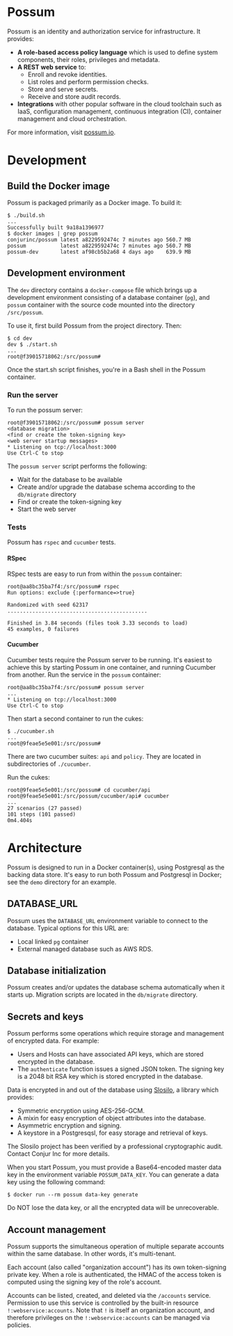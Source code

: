 # Possum

Possum is an identity and authorization service for infrastructure. It provides:

* **A role-based access policy language** which is used to define system components, their roles, privileges and metadata.
* **A REST web service** to:
  * Enroll and revoke identities.
  * List roles and perform permission checks.
  * Store and serve secrets.
  * Receive and store audit records.
* **Integrations** with other popular software in the cloud toolchain such as IaaS, configuration management, continuous integration (CI), container management and cloud orchestration.

For more information, visit [possum.io](https://possum.io).

# Development

## Build the Docker image

Possum is packaged primarily as a Docker image. To build it:

```sh-session
$ ./build.sh
...
Successfully built 9a18a1396977
$ docker images | grep possum
conjurinc/possum latest a8229592474c 7 minutes ago 560.7 MB
possum           latest a8229592474c 7 minutes ago 560.7 MB
possum-dev       latest af98cb5b2a68 4 days ago    639.9 MB
```

## Development environment

The `dev` directory contains a `docker-compose` file which brings up a development environment consisting of a database container (`pg`), and `possum` container with the source code mounted into the directory `/src/possum`.

To use it, first build Possum from the project directory. Then:

```sh-session
$ cd dev
dev $ ./start.sh
...
root@f39015718062:/src/possum#
```

Once the start.sh script finishes, you're in a Bash shell in the Possum container.

### Run the server

To run the possum server:

```sh-session
root@f39015718062:/src/possum# possum server
<database migration>
<find or create the token-signing key>
<web server startup messages>
* Listening on tcp://localhost:3000
Use Ctrl-C to stop
```

The `possum server` script performs the following:

* Wait for the database to be available
* Create and/or upgrade the database schema according to the `db/migrate` directory
* Find or create the token-signing key
* Start the web server

### Tests

Possum has `rspec` and `cucumber` tests. 

#### RSpec

RSpec tests are easy to run from within the `possum` container:

```sh-session
root@aa8bc35ba7f4:/src/possum# rspec
Run options: exclude {:performance=>true}

Randomized with seed 62317
.............................................

Finished in 3.84 seconds (files took 3.33 seconds to load)
45 examples, 0 failures
```

#### Cucumber

Cucumber tests require the Possum server to be running. It's easiest to achieve this by starting Possum in one container, and running Cucumber from another. Run the service in the `possum` container:

```sh-session
root@aa8bc35ba7f4:/src/possum# possum server
...
* Listening on tcp://localhost:3000
Use Ctrl-C to stop
```

Then start a second container to run the cukes:

```sh-session
$ ./cucumber.sh
...
root@9feae5e5e001:/src/possum# 
```

There are two cucumber suites: `api` and `policy`. They are located in subdirectories of `./cucumber`.

Run the cukes:

```sh-session
root@9feae5e5e001:/src/possum# cd cucumber/api
root@9feae5e5e001:/src/possum/cucumber/api# cucumber
...
27 scenarios (27 passed)
101 steps (101 passed)
0m4.404s
```

# Architecture

Possum is designed to run in a Docker container(s), using Postgresql as the backing data store. It's easy to run both Possum and Postgresql in Docker; see the `demo` directory for an example.

## DATABASE_URL

Possum uses the `DATABASE_URL` environment variable to connect to the database. Typical options for this URL are:

* Local linked `pg` container
* External managed database such as AWS RDS.

## Database initialization

Possum creates and/or updates the database schema automatically when it starts up. Migration scripts are located in the `db/migrate` directory.

## Secrets and keys

Possum performs some operations which require storage and management of encrypted data. For example: 

* Users and Hosts can have associated API keys, which are stored encrypted in the database.
* The `authenticate` function issues a signed JSON token. The signing key is a 2048 bit RSA key which is stored encrypted in the database.

Data is encrypted in and out of the database using [Slosilo](https://github.com/conjurinc/slosilo), a library which provides:

* Symmetric encryption using AES-256-GCM.
* A mixin for easy encryption of object attributes into the database.
* Asymmetric encryption and signing.
* A keystore in a Postgresqsl, for easy storage and retrieval of keys.

The Slosilo project has been verified by a professional cryptographic audit. Contact Conjur Inc for more details.

When you start Possum, you must provide a Base64-encoded master data key in the environment variable `POSSUM_DATA_KEY`. You can generate a data key using the following command:

```
$ docker run --rm possum data-key generate
```

Do NOT lose the data key, or all the encrypted data will be unrecoverable.

## Account management

Possum supports the simultaneous operation of multiple separate accounts within the same database. In other words, it's multi-tenant. 

Each account (also called "organization account") has its own token-signing private key. When a role is authenticated, the HMAC of the access token is computed using the signing key of the role's account. 

Accounts can be listed, created, and deleted via the `/accounts` service. Permission to use this service is controlled by the built-in resource `!:webservice:accounts`. Note that `!` is itself an organization account, and therefore privileges on the `!:webservice:accounts` can be managed via policies.
